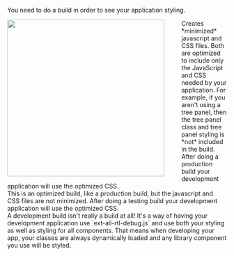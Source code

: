 You need to do a build in order to see your application styling.

<img src="resources/images/production_SenchaAppBuild.png" style="height: 360px; float: left; margin-right: 40px"/>

<div type="expander" caption="<code>sencha app build production</code>">
Creates *minimized* javascript and CSS files. Both are optimized to include only the JavaScript and CSS needed by your
application. For example, if you aren't using a tree panel, then the tree panel class and tree panel styling
is *not* included in the build. After doing a production build your development application will use the
optimized CSS.
</div>

<div type="expander" caption="<code>sencha app build testing</code>">
This is an optimized build, like a production build, but the javascript and CSS files are not minimized.
After doing a testing build your development application will use the
optimized CSS.
</div>

<div type="expander" caption="<code>sencha app build development</code>">
A development build isn't really a build at all! It's a way of having your development application
use `ext-all-rtl-debug.js` and use both your styling as well as styling for all components. That means 
when developing your app, your classes are always dynamically loaded and any library component you use 
will be styled.
</div>
